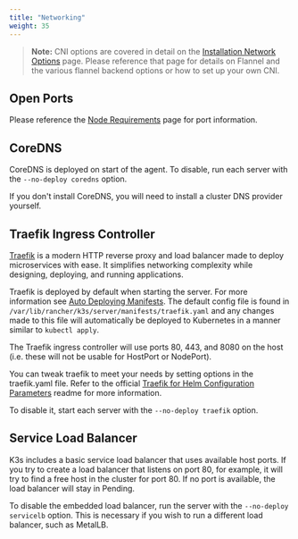 ```yaml
---
title: "Networking"
weight: 35
---
```


>**Note:** CNI options are covered in detail on the [Installation Network Options]({{<baseurl>}}/k3s/latest/en/installation/network-options/) page. Please reference that page for details on Flannel and the various flannel backend options or how to set up your own CNI.

Open Ports
----------
Please reference the [Node Requirements]({{<baseurl>}}/k3s/latest/en/installation/node-requirements/#networking) page for port information.

CoreDNS
-------

CoreDNS is deployed on start of the agent. To disable, run each server with the `--no-deploy coredns` option.

If you don't install CoreDNS, you will need to install a cluster DNS provider yourself.

Traefik Ingress Controller
--------------------------

[Traefik](https://traefik.io/) is a modern HTTP reverse proxy and load balancer made to deploy microservices with ease. It simplifies networking complexity while designing, deploying, and running applications.

Traefik is deployed by default when starting the server. For more information see [Auto Deploying Manifests]({{<baseurl>}}/k3s/latest/en/advanced/#auto-deploying-manifests). The default config file is found in `/var/lib/rancher/k3s/server/manifests/traefik.yaml` and any changes made to this file will automatically be deployed to Kubernetes in a manner similar to `kubectl apply`.

The Traefik ingress controller will use ports 80, 443, and 8080 on the host (i.e. these will not be usable for HostPort or NodePort).

You can tweak traefik to meet your needs by setting options in the traefik.yaml file. Refer to the official [Traefik for Helm Configuration Parameters](https://github.com/helm/charts/tree/master/stable/traefik#configuration) readme for more information.

To disable it, start each server with the `--no-deploy traefik` option.

Service Load Balancer
---------------------

K3s includes a basic service load balancer that uses available host ports. If you try to create a load balancer that listens on port 80, for example, it will try to find a free host in the cluster for port 80. If no port is available, the load balancer will stay in Pending.

To disable the embedded load balancer, run the server with the `--no-deploy servicelb` option. This is necessary if you wish to run a different load balancer, such as MetalLB.